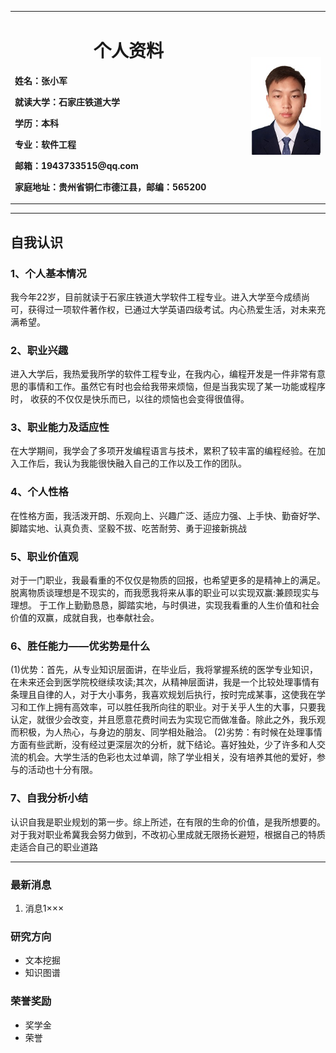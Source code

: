 <div>
<table border="0">
  <tr>
    <td width="75%">
      <h1 align="center">个人资料</h1>
      <p><b>姓名：张小军</b></p>
      <p><b>就读大学：石家庄铁道大学</b></p>
      <p><b>学历：本科</b></p>
      <p><b>专业：软件工程</b></p>
      <p><b>邮箱：1943733515@qq.com</b></p>
      <p><b>家庭地址：贵州省铜仁市德江县，邮编：565200</b></p>
    </td>
    <td width="25%">
      <img src="zxj.jpg" width="100%">
    </td>
  </tr>
</table>
</div>

---
## 自我认识
### 1、个人基本情况
   我今年22岁，目前就读于石家庄铁道大学软件工程专业。进入大学至今成绩尚可，获得过一项软件著作权，已通过大学英语四级考试。内心热爱生活，对未来充满希望。

### 2、职业兴趣
进入大学后，我热爱我所学的软件工程专业，在我内心，编程开发是一件非常有意思的事情和工作。虽然它有时也会给我带来烦恼，但是当我实现了某一功能或程序时，
收获的不仅仅是快乐而已，以往的烦恼也会变得很值得。

### 3、职业能力及适应性
在大学期间，我学会了多项开发编程语言与技术，累积了较丰富的编程经验。在加入工作后，我认为我能很快融入自己的工作以及工作的团队。
### 4、个人性格
在性格方面，我活泼开朗、乐观向上、兴趣广泛、适应力强、上手快、勤奋好学、脚踏实地、认真负责、坚毅不拔、吃苦耐劳、勇于迎接新挑战

### 5、职业价值观
对于一门职业，我最看重的不仅仅是物质的回报，也希望更多的是精神上的满足。脱离物质谈理想是不现实的，而我愿我将来从事的职业可以实现双赢:兼顾现实与理想。
于工作上勤勤恳恳，脚踏实地，与时俱进，实现我看重的人生价值和社会价值的双赢，成就自我，也奉献社会。
### 6、胜任能力——优劣势是什么
(1)优势：首先，从专业知识层面讲，在毕业后，我将掌握系统的医学专业知识，在未来还会到医学院校继续攻读;其次，从精神层面讲，我是一个比较处理事情有条理且自律的人，对于大小事务，我喜欢规划后执行，按时完成某事，这使我在学习和工作上拥有高效率，可以胜任我所向往的职业。对于关乎人生的大事，只要我认定，就很少会改变，并且愿意花费时间去为实现它而做准备。除此之外，我乐观而积极，为人热心，与身边的朋友、同学相处融洽。
(2)劣势：有时候在处理事情方面有些武断，没有经过更深层次的分析，就下结论。喜好独处，少了许多和人交流的机会。大学生活的色彩也太过单调，除了学业相关，没有培养其他的爱好，参与的活动也十分有限。
### 7、自我分析小结
认识自我是职业规划的第一步。综上所述，在有限的生命的价值，是我所想要的。对于我对职业希冀我会努力做到，不改初心里成就无限扬长避短，根据自己的特质走适合自己的职业道路

---

### 最新消息
1. 消息1×××

### 研究方向
- 文本挖掘
- 知识图谱

### 荣誉奖励
- 奖学金
- 荣誉
